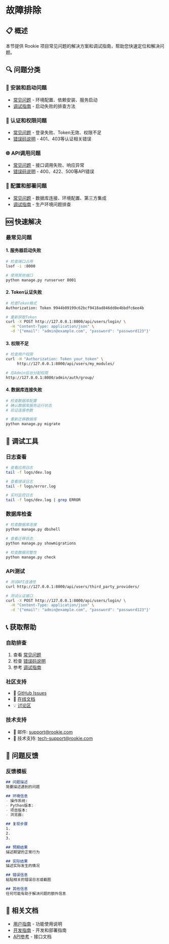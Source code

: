 # 故障排除

## 📋 概述

本节提供 Rookie 项目常见问题的解决方案和调试指南，帮助您快速定位和解决问题。

## 🔍 问题分类

### 🚀 安装和启动问题
- [常见问题](common-issues.md#安装启动问题) - 环境配置、依赖安装、服务启动
- [调试指南](debugging.md#启动调试) - 启动失败的排查方法

### 🔐 认证和权限问题
- [常见问题](common-issues.md#认证权限问题) - 登录失败、Token无效、权限不足
- [错误码说明](error-codes.md#认证错误) - 401、403等认证相关错误

### 🌐 API调用问题
- [常见问题](common-issues.md#API调用问题) - 接口调用失败、响应异常
- [错误码说明](error-codes.md#API错误) - 400、422、500等API错误

### 🔧 配置和部署问题
- [常见问题](common-issues.md#配置部署问题) - 数据库连接、环境配置、第三方集成
- [调试指南](debugging.md#部署调试) - 生产环境问题排查

## 🆘 快速解决

### 最常见问题

#### 1. 服务器启动失败
```bash
# 检查端口占用
lsof -i :8000

# 使用其他端口
python manage.py runserver 8001
```

#### 2. Token认证失败
```bash
# 检查Token格式
Authorization: Token 9944b09199c62bcf9418ad846dd0e4bbdfc6ee4b

# 重新获取Token
curl -X POST http://127.0.0.1:8000/api/users/login/ \
  -H "Content-Type: application/json" \
  -d '{"email": "admin@example.com", "password": "password123"}'
```

#### 3. 权限不足
```bash
# 检查用户权限
curl -H "Authorization: Token your_token" \
     http://127.0.0.1:8000/api/users/my_modules/

# 在Admin后台分配权限
http://127.0.0.1:8000/admin/auth/group/
```

#### 4. 数据库连接失败
```bash
# 检查数据库配置
# 确认数据库服务运行状态
# 验证连接参数

# 重新迁移数据库
python manage.py migrate
```

## 🔧 调试工具

### 日志查看
```bash
# 查看应用日志
tail -f logs/dev.log

# 查看错误日志
tail -f logs/error.log

# 实时监控日志
tail -f logs/dev.log | grep ERROR
```

### 数据库检查
```bash
# 检查数据库连接
python manage.py dbshell

# 查看迁移状态
python manage.py showmigrations

# 检查数据完整性
python manage.py check
```

### API测试
```bash
# 测试API连通性
curl http://127.0.0.1:8000/api/users/third_party_providers/

# 测试认证接口
curl -X POST http://127.0.0.1:8000/api/users/login/ \
  -H "Content-Type: application/json" \
  -d '{"email": "admin@example.com", "password": "password123"}'
```

## 📞 获取帮助

### 自助排查
1. 查看 [常见问题](common-issues.md)
2. 检查 [错误码说明](error-codes.md)
3. 参考 [调试指南](debugging.md)

### 社区支持
- 💬 [GitHub Issues](https://github.com/degary/RooKie/issues)
- 📖 [在线文档](https://docs.rookie.com)
- 💡 [讨论区](https://github.com/degary/RooKie/discussions)

### 技术支持
- 📧 邮件: support@rookie.com
- 🔧 技术支持: tech-support@rookie.com

## 📝 问题反馈

### 反馈模板
```markdown
## 问题描述
简要描述遇到的问题

## 环境信息
- 操作系统:
- Python版本:
- 项目版本:
- 浏览器:

## 复现步骤
1.
2.
3.

## 预期结果
描述期望的正常行为

## 实际结果
描述实际发生的情况

## 错误信息
粘贴相关的错误日志或截图

## 其他信息
任何可能有助于解决问题的额外信息
```

## 🔗 相关文档

- [用户指南](../user-guide/README.md) - 功能使用说明
- [开发指南](../developer-guide/README.md) - 开发和部署指南
- [API参考](../api-reference/README.md) - 接口文档
